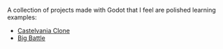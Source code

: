 A collection of projects made with Godot that I feel are polished learning examples:

- [Castelvania Clone]()
- [Big Battle]()
